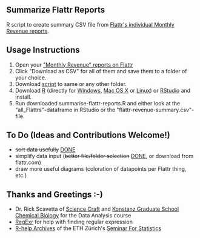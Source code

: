 Summarize Flattr Reports
---

R script to create summary CSV file from [Flattr's individual Monthly Revenue reports](https://flattr.com/dashboard/transactions).



Usage Instructions
---

1. Open your ["Monthly Revenue" reports on Flattr](https://flattr.com/dashboard/transactions)
2. Click "Download as CSV" for all of them and save them to a folder of your choice.
2. Download [script](https://github.com/KonScience/Summarise-Flattr-Reports/blob/master/summarise-flattr-reports.R) to same or any other folder.
4. Download [R](http://www.r-project.org/) (directly for [Windows](http://cran.rstudio.com/bin/windows/base/), [Mac OS X](http://cran.rstudio.com/bin/macosx/) or [Linux](http://cran.rstudio.com/bin/linux/)) or [RStudio](http://www.rstudio.com/products/rstudio/download/) and install.
6. Run downloaded summarise-flattr-reports.R and either look at the "all_Flattrs"-dataframe in RStudio or the "flattr-revenue-summary.csv"-file.



To Do (Ideas and Contributions Welcome!)
---

- ~~sort data usefully~~ [DONE](https://github.com/KonScience/Summarize-Flattr-Reports/pull/1)
- simplify data input (~~better file/folder selection~~ [DONE](https://github.com/KonScience/Summarize-Flattr-Reports/commit/c4b8f15d4d0bdb8001b3a7255bb71077e76b8638), or download from flattr.com)
- draw more useful diagrams (coloration of datapoints per Flattr thing, etc.)



Thanks and Greetings :-)
---

- Dr. Rick Scavetta of [Science Craft](http://www.science-craft.com/) and  [Konstanz Graduate School Chemical Biology](http://www.chembiol.uni-konstanz.de/) for the Data Analysis course
- [RegExr](http://www.regexr.com/) for help with finding regular expression
- [R-help Archives](https://stat.ethz.ch/pipermail/r-help/) of the ETH Zürich's [Seminar For Statistics](https://stat.ethz.ch/)
